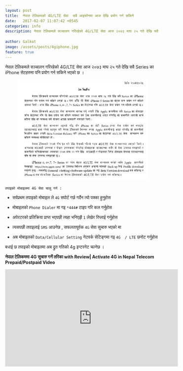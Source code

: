 ```yaml
---
layout: post
title:  नेपाल टेलिकमको 4G/LTE सेवा  सबै आइफोनमा आज देखि प्रयोग गर्न सकिने 
date:   2017-02-07 11:07:42 +0545
categories: info
description: नेपाल टेलिकमले सञ्चालन गरिरहेको 4G/LTE सेवा आज २०७३ माघ २५ गते देखि सवै Series का iPhone सेटहरुमा पनि प्रयोग गर्न सकिने भएको छ । ...| Galkot News, Khabar, Information

author: Galkot
image: /assets/posts/4giphone.jpg
feature: true
---
```



नेपाल टेलिकमले सञ्चालन गरिरहेको 4G/LTE सेवा आज २०७३ माघ २५ गते देखि सवै Series का iPhone सेटहरुमा पनि प्रयोग गर्न सकिने भएको छ ।

<figure><img src="/assets/posts/4giphone.png" alt="4G in NTC iphone"></figure>

	तपाइको मोबाइलमा 4G सेवा चालु गर्न :

* सर्वप्रथम तपाइको मोबाइल ले `4G` सपोर्ट गर्छ गर्दैन त्यो पक्का हुनुहोस

* मोबाइलको `Phone Dialer` मा गइ `*444#` टाइप गरि कल गर्नुहोस

* अपेरटरको प्रतिक्रिया प्राप्त भएपछी त्यहा भनिएझै `1` लेखेर रिप्लाई गर्नुहोस 

* त्यसपछी तपाइलाई `SMS` आउनेछ , सफलतापूर्वक `4G`  सेवा सुचारु भएको मा

* अब मोबाइलको `Data/Cellular Setting` नेटवर्क सेटिङ्गमा गइ `4G  / LTE` छनोट गर्नुहोस

बधाई छ तपाइको मोबाइलमा अब द्रुत गतिको 4g इन्टरनेट चल्नेछ ।


<b>नेपाल टेलिकममा 4G सुचारु गर्ने तरिका with Review| Activate 4G in Nepal Telecom Prepaid/Postpaid Video</b>

<div class="abc">
	<iframe width="560" height="315" src="https://www.youtube.com/embed/vqurxNYNeo8?showinfo=0" frameborder="0" allowfullscreen></iframe>
	
</div>

